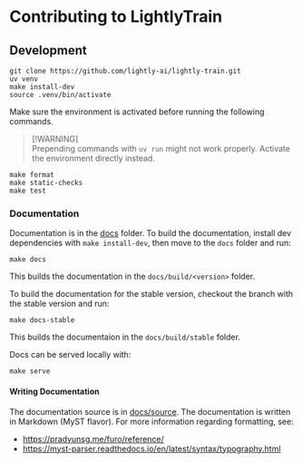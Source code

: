 # Contributing to LightlyTrain

## Development

```
git clone https://github.com/lightly-ai/lightly-train.git
uv venv
make install-dev
source .venv/bin/activate
```

Make sure the environment is activated before running the following commands.

> [!WARNING]\
> Prepending commands with `uv run` might not work properly. Activate the environment directly instead.

```
make format
make static-checks
make test
```

### Documentation

Documentation is in the [docs](./docs) folder. To build the documentation, install
dev dependencies with `make install-dev`, then move to the `docs` folder and run:

```
make docs
```

This builds the documentation in the `docs/build/<version>` folder.

To build the documentation for the stable version, checkout the branch with the
stable version and run:

```
make docs-stable
```

This builds the documentaion in the `docs/build/stable` folder.

Docs can be served locally with:

```
make serve
```

#### Writing Documentation

The documentation source is in [docs/source](./docs/source). The documentation is
written in Markdown (MyST flavor). For more information regarding formatting, see:

- https://pradyunsg.me/furo/reference/
- https://myst-parser.readthedocs.io/en/latest/syntax/typography.html
